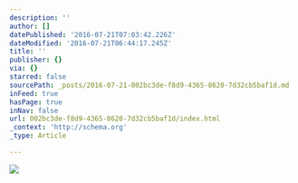```yaml
---
description: ''
author: []
datePublished: '2016-07-21T07:03:42.226Z'
dateModified: '2016-07-21T06:44:17.245Z'
title: ''
publisher: {}
via: {}
starred: false
sourcePath: _posts/2016-07-21-002bc3de-f8d9-4365-8620-7d32cb5baf1d.md
inFeed: true
hasPage: true
inNav: false
url: 002bc3de-f8d9-4365-8620-7d32cb5baf1d/index.html
_context: 'http://schema.org'
_type: Article

---
```

![](https://the-grid-user-content.s3-us-west-2.amazonaws.com/9e2960e2-caba-4589-bf7e-db1ab4f29112.jpg)